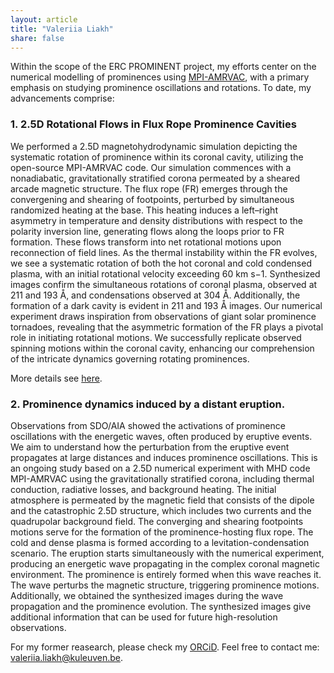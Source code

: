 ```yaml
---
layout: article
title: "Valeriia Liakh"
share: false
---
```


Within the scope of the ERC PROMINENT project, my efforts center on the numerical modelling of prominences using [MPI-AMRVAC](http://amrvac.org), with a primary emphasis on studying prominence oscillations and rotations. To date, my advancements comprise:
 
 
### 1. 2.5D Rotational Flows in Flux Rope Prominence Cavities
 
 We performed a 2.5D magnetohydrodynamic simulation depicting the systematic rotation of prominence within its coronal cavity, utilizing the open-source MPI-AMRVAC code. Our simulation commences with a nonadiabatic, gravitationally stratified corona permeated by a sheared arcade magnetic structure. The flux rope (FR) emerges through the convergening and shearing of footpoints, perturbed by simultaneous randomized heating at the base. This heating induces a left–right asymmetry in temperature and density distributions with respect to the polarity inversion line, generating flows along the loops prior to FR formation. These flows transform into net rotational motions upon reconnection of field lines. As the thermal instability within the FR evolves, we see a systematic rotation of both the hot coronal and cold condensed plasma, with an initial rotational velocity exceeding 60 km s−1.
Synthesized images confirm the simultaneous rotations of coronal plasma, observed at 211 and 193 Å, and condensations observed at 304 Å. Additionally, the formation of a dark cavity is evident in 211 and 193 Å images. Our numerical experiment draws inspiration from observations of giant solar prominence tornadoes, revealing that the asymmetric formation of the FR plays a pivotal role in initiating rotational motions. We successfully replicate observed spinning motions within the coronal cavity, enhancing our comprehension of the intricate dynamics governing rotating prominences.
 
 More details see [here](https://iopscience.iop.org/article/10.3847/2041-8213/acea78/pdf).

### 2. Prominence dynamics induced by a distant eruption.
 
Observations from SDO/AIA showed the activations of prominence oscillations with the energetic waves, often produced by eruptive events. We aim to understand how the perturbation from the eruptive event propagates at large distances and induces prominence oscillations. This is an ongoing study based on a 2.5D numerical experiment with MHD code MPI-AMRVAC using the gravitationally stratified corona, including thermal conduction, radiative losses, and background heating. The initial atmosphere is permeated by the magnetic field that consists of the dipole and the catastrophic 2.5D structure, which includes two currents and the quadrupolar background field. The converging and shearing footpoints motions serve for the formation of the prominence-hosting flux rope. The cold and dense plasma is formed according to a levitation-condensation scenario. The eruption starts simultaneously with the numerical experiment, producing an energetic wave propagating in the complex coronal magnetic environment. The prominence is entirely formed when this wave reaches it. The wave perturbs the magnetic structure, triggering prominence motions. Additionally, we obtained the synthesized images during the wave propagation and the prominence evolution. The synthesized images give additional information that can be used for future high-resolution observations.
	
  

For my former reasearch, please check my [ORCiD](https://orcid.org/0000-0002-9570-8145). Feel free to contact me: [valeriia.liakh@kuleuven.be](mailto:valeriia.liakh@kuleuven.be).




